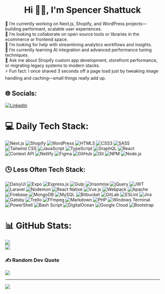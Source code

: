 <h1 align="center"> Hi 👋🏻, I'm Spencer Shattuck </br> 
</h1>
🔭 I’m currently working on Next.js, Shopify, and WordPress projects—building performant, scalable user experiences.<br>👯 I’m looking to collaborate on open source tools or libraries in the ecommerce or frontend space.<br>🤝 I’m looking for help with streamlining analytics workflows and insights.<br>🌱 I’m currently learning AI integration and advanced performance tuning techniques.<br>💬 Ask me about Shopify custom app development, storefront performance, or migrating legacy systems to modern stacks.<br>⚡ Fun fact: I once shaved 3 seconds off a page load just by tweaking image handling and caching—small things really add up.


## 🌐 Socials:
[![LinkedIn](https://img.shields.io/badge/LinkedIn-%230077B5.svg?logo=linkedin&logoColor=white)](https://linkedin.com/in/shadtek) 

# 💻 Daily Tech Stack:
![Next.js](https://img.shields.io/badge/-Next.js-000000?style=for-the-badge&logo=next.js&logoColor=white)
![Shopify](https://img.shields.io/badge/-Shopify-96BF48?style=for-the-badge&logo=shopify&logoColor=white)
![WordPress](https://img.shields.io/badge/-WordPress-21759B?style=for-the-badge&logo=wordpress&logoColor=white)
![HTML5](https://img.shields.io/badge/-HTML5-E34F26?style=for-the-badge&logo=html5&logoColor=white)
![CSS3](https://img.shields.io/badge/-CSS3-1572B6?style=for-the-badge&logo=css3&logoColor=white)
![SASS](https://img.shields.io/badge/-Sass-CC6699?style=for-the-badge&logo=sass&logoColor=white)
![Tailwind CSS](https://img.shields.io/badge/-TailwindCSS-38B2AC?style=for-the-badge&logo=tailwind-css&logoColor=white)
![JavaScript](https://img.shields.io/badge/-JavaScript-F7DF1E?style=for-the-badge&logo=javascript&logoColor=black)
![TypeScript](https://img.shields.io/badge/-TypeScript-007ACC?style=for-the-badge&logo=typescript&logoColor=white)
![GraphQL](https://img.shields.io/badge/-GraphQL-E10098?style=for-the-badge&logo=graphql&logoColor=white)
![React](https://img.shields.io/badge/-React-20232A?style=for-the-badge&logo=react&logoColor=61DAFB)
![Context API](https://img.shields.io/badge/-Context%20API-000000?style=for-the-badge&logo=react&logoColor=61DAFB)
![Netlify](https://img.shields.io/badge/-Netlify-00C7B7?style=for-the-badge&logo=netlify&logoColor=white)
![Figma](https://img.shields.io/badge/-Figma-F24E1E?style=for-the-badge&logo=figma&logoColor=white)
![GitHub](https://img.shields.io/badge/-GitHub-181717?style=for-the-badge&logo=github&logoColor=white)
![Git](https://img.shields.io/badge/-Git-F05032?style=for-the-badge&logo=git&logoColor=white)
![NPM](https://img.shields.io/badge/-NPM-CB3837?style=for-the-badge&logo=npm&logoColor=white)
![Node.js](https://img.shields.io/badge/-Node.js-339933?style=for-the-badge&logo=node.js&logoColor=white)


## 🕒 Less Often Tech Stack:
![DaisyUI](https://img.shields.io/badge/-DaisyUI-5A0EF8?style=for-the-badge&logo=daisyui&logoColor=white)
![Expo](https://img.shields.io/badge/-Expo-1C1E24?style=for-the-badge&logo=expo&logoColor=white)
![Express.js](https://img.shields.io/badge/-Express.js-404D59?style=for-the-badge&logo=express&logoColor=white)
![Gulp](https://img.shields.io/badge/-Gulp-CF4647?style=for-the-badge&logo=gulp&logoColor=white)
![Insomnia](https://img.shields.io/badge/-Insomnia-5849BE?style=for-the-badge&logo=insomnia&logoColor=white)
![jQuery](https://img.shields.io/badge/-jQuery-0769AD?style=for-the-badge&logo=jquery&logoColor=white)
![JWT](https://img.shields.io/badge/-JWT-000000?style=for-the-badge&logo=jsonwebtokens&logoColor=white)
![Laravel](https://img.shields.io/badge/-Laravel-FF2D20?style=for-the-badge&logo=laravel&logoColor=white)
![Nodemon](https://img.shields.io/badge/-Nodemon-76D04B?style=for-the-badge&logo=nodemon&logoColor=black)
![React Native](https://img.shields.io/badge/-React%20Native-20232A?style=for-the-badge&logo=react&logoColor=61DAFB)
![Vue.js](https://img.shields.io/badge/-Vue.js-35495E?style=for-the-badge&logo=vuedotjs&logoColor=4FC08D)
![Webpack](https://img.shields.io/badge/-Webpack-8DD6F9?style=for-the-badge&logo=webpack&logoColor=black)
![Apache](https://img.shields.io/badge/-Apache-D42029?style=for-the-badge&logo=apache&logoColor=white)
![Firebase](https://img.shields.io/badge/-Firebase-FFCA28?style=for-the-badge&logo=firebase&logoColor=black)
![MongoDB](https://img.shields.io/badge/-MongoDB-4EA94B?style=for-the-badge&logo=mongodb&logoColor=white)
![MySQL](https://img.shields.io/badge/-MySQL-4479A1?style=for-the-badge&logo=mysql&logoColor=white)
![Bitbucket](https://img.shields.io/badge/-Bitbucket-0052CC?style=for-the-badge&logo=bitbucket&logoColor=white)
![GitLab](https://img.shields.io/badge/-GitLab-FC6D26?style=for-the-badge&logo=gitlab&logoColor=white)
![ESLint](https://img.shields.io/badge/-ESLint-4B3263?style=for-the-badge&logo=eslint&logoColor=white)
![Jira](https://img.shields.io/badge/-Jira-0052CC?style=for-the-badge&logo=jira&logoColor=white)
![Gatsby](https://img.shields.io/badge/-Gatsby-663399?style=for-the-badge&logo=gatsby&logoColor=white)
![Trello](https://img.shields.io/badge/-Trello-026AA7?style=for-the-badge&logo=trello&logoColor=white)
![FFmpeg](https://img.shields.io/badge/-FFmpeg-171717?style=for-the-badge&logo=ffmpeg&logoColor=5cb85c)
![Markdown](https://img.shields.io/badge/-Markdown-000000?style=for-the-badge&logo=markdown&logoColor=white)
![PHP](https://img.shields.io/badge/-PHP-777BB4?style=for-the-badge&logo=php&logoColor=white)
![Windows Terminal](https://img.shields.io/badge/-Windows%20Terminal-4D4D4D?style=for-the-badge&logo=windows-terminal&logoColor=white)
![PowerShell](https://img.shields.io/badge/-PowerShell-5391FE?style=for-the-badge&logo=powershell&logoColor=white)
![Bash Script](https://img.shields.io/badge/-Bash%20Script-121011?style=for-the-badge&logo=gnubash&logoColor=white)
![DigitalOcean](https://img.shields.io/badge/-DigitalOcean-0069FF?style=for-the-badge&logo=digitalocean&logoColor=white)
![Google Cloud](https://img.shields.io/badge/-Google%20Cloud-4285F4?style=for-the-badge&logo=googlecloud&logoColor=white)
![Bootstrap](https://img.shields.io/badge/-Bootstrap-8511FA?style=for-the-badge&logo=bootstrap&logoColor=white)


# 📊 GitHub Stats:
![](https://nirzak-streak-stats.vercel.app/?user=shadtek&theme=dark&hide_border=true)<br/>
![](https://github-readme-stats.vercel.app/api/top-langs/?username=shadtek&theme=dark&hide_border=true&include_all_commits=true&count_private=true&layout=compact)

### ✍️ Random Dev Quote
![](https://quotes-github-readme.vercel.app/api?type=horizontal&theme=radical)

---
[![](https://visitcount.itsvg.in/api?id=shadtek&icon=0&color=0)](https://visitcount.itsvg.in)
